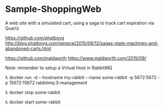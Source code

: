 # Sample-ShoppingWeb
A web site with a simulated cart, using a saga to track cart expiration via Quartz

https://github.com/phatboyg
http://blog.phatboyg.com/general/2015/09/12/sagas-state-machines-and-abandoned-carts.html

https://github.com/maldworth
https://www.maldworth.com/2015/09/

Note: remember to setup a Virtual Host in RabbitMQ

λ docker run -d --hostname my-rabbit --name some-rabbit -p 5672:5672 -p 15672:15672 rabbitmq:3-management

λ docker stop some-rabbit

λ docker start some-rabbit
